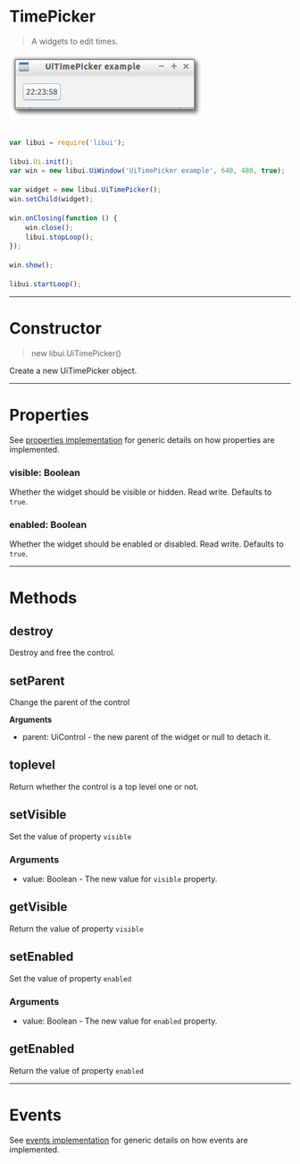 
# TimePicker

> A widgets to edit times.

![UiTimePicker example](media/UiTimePicker.png)

```js

var libui = require('libui');

libui.Ui.init();
var win = new libui.UiWindow('UiTimePicker example', 640, 480, true);

var widget = new libui.UiTimePicker();
win.setChild(widget);

win.onClosing(function () {
	win.close();
	libui.stopLoop();
});

win.show();

libui.startLoop();

```

---

# Constructor

> new libui.UiTimePicker()

Create a new UiTimePicker object.

---

# Properties

See [properties implementation](properties.md) for generic details on how properties are implemented.


### visible: Boolean

Whether the widget should be visible or hidden. 
Read write.
Defaults to `true`.



### enabled: Boolean

Whether the widget should be enabled or disabled. 
Read write.
Defaults to `true`.




---

# Methods


## destroy

Destroy and free the control.




## setParent

Change the parent of the control


**Arguments**

* parent: UiControl - the new parent of the widget or null to detach it.



## toplevel

Return whether the control is a top level one or not.




## setVisible

Set the value of property `visible`

### Arguments

* value: Boolean - The new value for `visible` property.

## getVisible

Return the value of property `visible`



## setEnabled

Set the value of property `enabled`

### Arguments

* value: Boolean - The new value for `enabled` property.

## getEnabled

Return the value of property `enabled`



---

# Events

See [events implementation](events.md) for generic details on how events are implemented.



